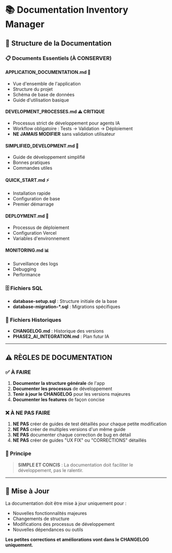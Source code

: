 # 📚 Documentation Inventory Manager

## 📁 Structure de la Documentation

### 📋 Documents Essentiels (À CONSERVER)

#### **APPLICATION_DOCUMENTATION.md** 📱
- Vue d'ensemble de l'application
- Structure du projet
- Schéma de base de données
- Guide d'utilisation basique

#### **DEVELOPMENT_PROCESSES.md** ⚠️ CRITIQUE
- Processus strict de développement pour agents IA
- Workflow obligatoire : Tests → Validation → Déploiement
- **NE JAMAIS MODIFIER** sans validation utilisateur

#### **SIMPLIFIED_DEVELOPMENT.md** 🚀
- Guide de développement simplifié
- Bonnes pratiques
- Commandes utiles

#### **QUICK_START.md** ⚡
- Installation rapide
- Configuration de base
- Premier démarrage

#### **DEPLOYMENT.md** 🚀
- Processus de déploiement
- Configuration Vercel
- Variables d'environnement

#### **MONITORING.md** 📊
- Surveillance des logs
- Debugging
- Performance

### 🗄️ Fichiers SQL

- **database-setup.sql** : Structure initiale de la base
- **database-migration-*.sql** : Migrations spécifiques

### 📝 Fichiers Historiques

- **CHANGELOG.md** : Historique des versions
- **PHASE2_AI_INTEGRATION.md** : Plan futur IA

---

## ⚠️ RÈGLES DE DOCUMENTATION

### ✅ À FAIRE
1. **Documenter la structure générale** de l'app
2. **Documenter les processus** de développement
3. **Tenir à jour le CHANGELOG** pour les versions majeures
4. **Documenter les features** de façon concise

### ❌ À NE PAS FAIRE
1. **NE PAS** créer de guides de test détaillés pour chaque petite modification
2. **NE PAS** créer de multiples versions d'un même guide
3. **NE PAS** documenter chaque correction de bug en détail
4. **NE PAS** créer de guides "UX FIX" ou "CORRECTIONS" détaillés

### 📏 Principe
> **SIMPLE ET CONCIS** : La documentation doit faciliter le développement, pas le ralentir.

---

## 🔄 Mise à Jour

La documentation doit être mise à jour uniquement pour :
- Nouvelles fonctionnalités majeures
- Changements de structure
- Modifications des processus de développement
- Nouvelles dépendances ou outils

**Les petites corrections et améliorations vont dans le CHANGELOG uniquement.**


